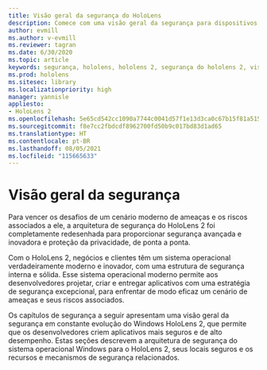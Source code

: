 ```yaml
---
title: Visão geral da segurança do HoloLens
description: Comece com uma visão geral da segurança para dispositivos de realidade misturada HoloLens.
author: evmill
ms.author: v-evmill
ms.reviewer: tagran
ms.date: 6/30/2020
ms.topic: article
keywords: segurança, hololens, hololens 2, segurança do hololens 2, visão geral da segurança
ms.prod: hololens
ms.sitesec: library
ms.localizationpriority: high
manager: yannisle
appliesto:
- HoloLens 2
ms.openlocfilehash: 5e65cd542cc1090a7744c0041d57f1e13d3ca0c67b15f81a515f8e3040438aca
ms.sourcegitcommit: f8e7cc2fbdcdf8962700fd50b9c017bd83d1ad65
ms.translationtype: HT
ms.contentlocale: pt-BR
ms.lasthandoff: 08/05/2021
ms.locfileid: "115665633"
---
```

# <a name="security-overview"></a>Visão geral da segurança

Para vencer os desafios de um cenário moderno de ameaças e os riscos associados a ele, a arquitetura de segurança do HoloLens 2 foi completamente redesenhada para proporcionar segurança avançada e inovadora e proteção da privacidade, de ponta a ponta.

Com o HoloLens 2, negócios e clientes têm um sistema operacional verdadeiramente moderno e inovador, com uma estrutura de segurança interna e sólida. Esse sistema operacional moderno permite aos desenvolvedores projetar, criar e entregar aplicativos com uma estratégia de segurança excepcional, para enfrentar de modo eficaz um cenário de ameaças e seus riscos associados. 

Os capítulos de segurança a seguir apresentam uma visão geral da segurança em constante evolução do Windows HoloLens 2, que permite que os desenvolvedores criem aplicativos mais seguros e de alto desempenho. Estas seções descrevem a arquitetura de segurança do sistema operacional Windows para o HoloLens 2, seus locais seguros e os recursos e mecanismos de segurança relacionados.
